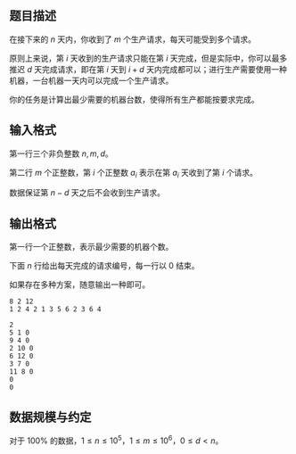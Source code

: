 ## 题目描述

在接下来的 $n$ 天内，你收到了 $m$ 个生产请求，每天可能受到多个请求。

原则上来说，第 $i$ 天收到的生产请求只能在第 $i$ 天完成，但是实际中，你可以最多推迟 $d$ 天完成请求，即在第 $i$ 天到 $i+d$ 天内完成都可以；进行生产需要使用一种机器，一台机器一天内可以完成一个生产请求。

你的任务是计算出最少需要的机器台数，使得所有生产都能按要求完成。

## 输入格式

第一行三个非负整数 $n,m,d$。

第二行 $m$ 个正整数，第 $i$ 个正整数 $a_i$ 表示在第 $a_i$ 天收到了第 $i$ 个请求。

数据保证第 $n-d$ 天之后不会收到生产请求。

## 输出格式

第一行一个正整数，表示最少需要的机器个数。

下面 $n$ 行给出每天完成的请求编号，每一行以 $0$ 结束。

如果存在多种方案，随意输出一种即可。

```input1
8 2 12
1 2 4 2 1 3 5 6 2 3 6 4
```

```output1
2
5 1 0
9 4 0
2 10 0
6 12 0
3 7 0
11 8 0
0
0
```

## 数据规模与约定

对于 $100\%$​​ 的数据，$1\leq n\leq 10^5$，$1\leq m\leq 10^6$，$0\leq d<n$​。​

